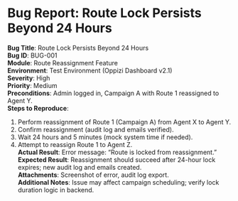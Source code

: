 # Bug Report: Route Lock Persists Beyond 24 Hours

**Bug Title**: Route Lock Persists Beyond 24 Hours  
**Bug ID**: BUG-001  
**Module**: Route Reassignment Feature  
**Environment**: Test Environment (Oppizi Dashboard v2.1)  
**Severity**: High  
**Priority**: Medium  
**Preconditions**: Admin logged in, Campaign A with Route 1 reassigned to Agent Y.  
**Steps to Reproduce**:  
1. Perform reassignment of Route 1 (Campaign A) from Agent X to Agent Y.  
2. Confirm reassignment (audit log and emails verified).  
3. Wait 24 hours and 5 minutes (mock system time if needed).  
4. Attempt to reassign Route 1 to Agent Z.  
**Actual Result**: Error message: “Route is locked from reassignment.”  
**Expected Result**: Reassignment should succeed after 24-hour lock expires; new audit log and emails created.  
**Attachments**: Screenshot of error, audit log export.  
**Additional Notes**: Issue may affect campaign scheduling; verify lock duration logic in backend.
